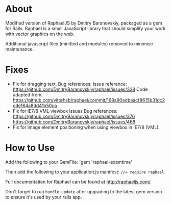 About
======
Modified version of RaphaelJS by Dmitry Baranovskiy, packaged as a gem for Rails. Raphaël is a small JavaScript library that should simplify your work with vector graphics on the web.

Additional javascript files (minified and modules) removed to minimise maintenance.


Fixes
=====
- Fix for dragging text. Bug references:
  Issue reference: https://github.com/DmitryBaranovskiy/raphael/issues/328
  Code adapted from: https://github.com/vitorhsb/raphael/commit/168a90edbaacf8615b31dc2cde164a8dd41b50ca
- Fix for IE7/8 VML viewbox issues
  Bug references:
  https://github.com/DmitryBaranovskiy/raphael/issues/376
  https://github.com/DmitryBaranovskiy/raphael/issues/468
- Fix for image element positioning when using viewbox in IE7/8 (VML).
  
How to Use
===========
Add the following to your GemFile: 
`gem 'raphael-examtime'

Then add the following to your application.js manifest:
`//= require raphael`

Full documentation for Raphael can be found at http://raphaeljs.com/

Don't forget to run `bundle update` after upgrading to the latest gem version to ensure it's used by your rails app.
